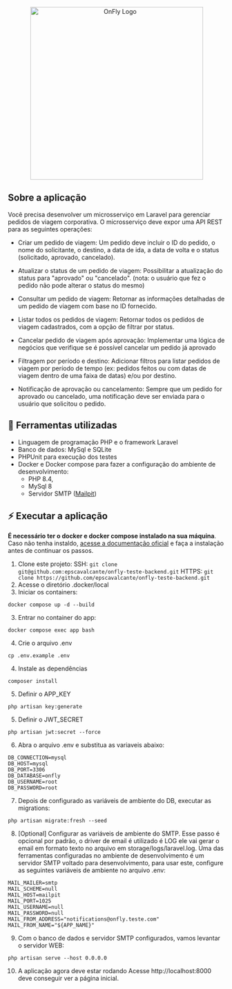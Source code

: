 <p align="center"><a href="https://onfly.com.br" target="_blank"><img src="https://imgur.com/uuNxqx8.png" width="400" alt="OnFly Logo"></a></p>

## Sobre a aplicação

Você precisa desenvolver um microsserviço em Laravel para gerenciar pedidos de viagem corporativa. O microsserviço deve expor uma API REST para as seguintes operações:

- Criar um pedido de viagem: Um pedido deve incluir o ID do pedido, o nome do solicitante, o destino, a data de ida, a data de volta e o status (solicitado, aprovado, cancelado).

- Atualizar o status de um pedido de viagem: Possibilitar a atualização do status para "aprovado" ou "cancelado". (nota: o usuário que fez o pedido não pode alterar o status do mesmo)

- Consultar um pedido de viagem: Retornar as informações detalhadas de um pedido de viagem com base no ID fornecido.

- Listar todos os pedidos de viagem: Retornar todos os pedidos de viagem cadastrados, com a opção de filtrar por status.

- Cancelar pedido de viagem após aprovação: Implementar uma lógica de negócios que verifique se é possível cancelar um pedido já aprovado 

- Filtragem por período e destino: Adicionar filtros para listar pedidos de viagem por período de tempo (ex: pedidos feitos ou com datas de viagem dentro de uma faixa de datas) e/ou por destino.

- Notificação de aprovação ou cancelamento: Sempre que um pedido for aprovado ou cancelado, uma notificação deve ser enviada para o usuário que solicitou o pedido.

## 🔧 Ferramentas utilizadas

- Linguagem de programação PHP e o framework Laravel
- Banco de dados: MySql e SQLite
- PHPUnit para execução dos testes
- Docker e Docker compose para fazer a configuração do ambiente de desenvolvimento:
    - PHP 8.4, 
    - MySql 8
    - Servidor SMTP ([Mailpit](https://github.com/axllent/mailpit))

## ⚡️ Executar a aplicação

**É necessário ter o docker e docker compose instalado na sua máquina**. Caso não tenha instaldo, [acesse a documentação oficial](https://docs.docker.com/engine/install/) e faça a instalação antes de continuar os passos.

1. Clone este projeto:
SSH: ```git clone git@github.com:epscavalcante/onfly-teste-backend.git```
HTTPS: ```git clone https://github.com/epscavalcante/onfly-teste-backend.git```
2. Acesse o diretório .docker/local
3. Iniciar os containers:
```
docker compose up -d --build
```
3. Entrar no container do app:
```
docker compose exec app bash
```
4. Crie o arquivo .env
```
cp .env.example .env
```
4. Instale as dependências 
```
composer install
```
5. Definir o APP_KEY
```
php artisan key:generate
```
5. Definir o JWT_SECRET
```
php artisan jwt:secret --force
```
6. Abra o arquivo .env e substitua as variaveis abaixo:
```
DB_CONNECTION=mysql
DB_HOST=mysql
DB_PORT=3306
DB_DATABASE=onfly
DB_USERNAME=root
DB_PASSWORD=root
```
7. Depois de configurado as variáveis de ambiente do DB, executar as migrations:
```
php artisan migrate:fresh --seed
```
8. [Optional] Configurar as variáveis de ambiente do SMTP. Esse passo é opcional por padrão, o driver de email é utilizado é LOG ele vai gerar o email em formato texto no arquivo em storage/logs/laravel.log. Uma das ferramentas configuradas no ambiente de desenvolvimento é um servidor SMTP voltado para desenvolvimento, para usar este, configure as seguintes variáveis de ambiente no arquivo .env:
```
MAIL_MAILER=smtp
MAIL_SCHEME=null
MAIL_HOST=mailpit
MAIL_PORT=1025
MAIL_USERNAME=null
MAIL_PASSWORD=null
MAIL_FROM_ADDRESS="notifications@onfly.teste.com"
MAIL_FROM_NAME="${APP_NAME}"
```

9. Com o banco de dados e servidor SMTP configurados, vamos levantar o servidor WEB:
```
php artisan serve --host 0.0.0.0
```

10. A aplicação agora deve estar rodando Acesse http://localhost:8000 deve conseguir ver a página inicial.
